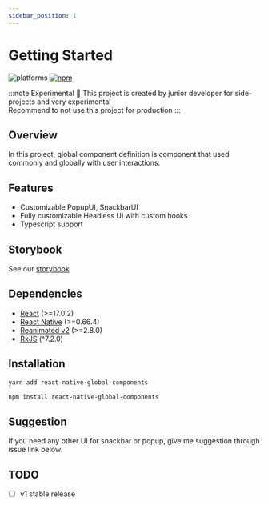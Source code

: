 ```yaml
---
sidebar_position: 1
---
```


# Getting Started

![platforms](https://img.shields.io/badge/platforms-Android%20%7C%20iOS-brightgreen.svg?style=flat-square&colorB=191A17) [![npm](https://img.shields.io/npm/v/react-native-global-components.svg?style=flat-square)](https://www.npmjs.com/package/react-native-global-components)

:::note Experimental 🧪
This project is created by junior developer for side-projects and very experimental<br/>
Recommend to not use this project for production
:::

## Overview

In this project, global component definition is component that used commonly and globally with user interactions.

## Features

- Customizable PopupUI, SnackbarUI
- Fully customizable Headless UI with custom hooks
- Typescript support

## Storybook

See our [storybook](https://silly-kleicha-72e9c9.netlify.app/)

## Dependencies

- [React](https://reactjs.org/) (>=17.0.2)
- [React Native](https://reactnative.dev/) (>=0.66.4)
- [Reanimated v2](https://docs.swmansion.com/react-native-reanimated/) (>=2.8.0)
- [RxJS](https://rxjs.dev/) (^7.2.0)

## Installation

```bash
yarn add react-native-global-components
```

```bash
npm install react-native-global-components
```

## Suggestion

If you need any other UI for snackbar or popup, give me suggestion through issue link below.

## TODO

- [ ] v1 stable release
